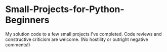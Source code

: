# Small-Projects-for-Python-Beginners
My solution code to a few small projects I've completed. Code reviews and constructive criticism are welcome. (No hostility or outright negative comments!)
